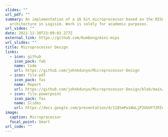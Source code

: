 ```yaml
---
slides: ""
url_pdf: ""
summary: An implementation of a 16 bit microprocessor based on the RISC
  architecture in Logisim. Work is solely for academic purposes.
url_video: ""
date: 2021-12-30T23:09:03.277Z
external_link: https://github.com/Kumbong/mini-mips
url_slides: ""
title: Microprocessor Design
links:
  - icon: github
    icon_pack: fab
    name: Code
    url: https://github.com/johnkdunyo/Microprocessor-Design
  - icon: file-pdf
    icon_pack: fas
    name: Report
    url: https://github.com/johnkdunyo/Microprocessor-Design/blob/main/Docs/group1%20microP.pdf
  - icon: file-powerpoint
    icon_pack: fas
    name: Slides
    url: https://docs.google.com/presentation/d/11QtmPwiWaLjP2UUdY72RIeK6Vpk25ZqG8AXNObAsn3w/edit#slide=id.p1
image:
  caption: Microprocessor
  focal_point: Smart
url_code: ""
---
```

